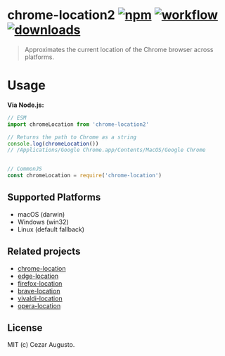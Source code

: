 [npm-image]: https://img.shields.io/npm/v/chrome-location2.svg
[npm-url]: https://npmjs.org/package/chrome-location2
[action-image]: https://github.com/cezaraugusto/chrome-location2/workflows/CI/badge.svg
[action-url]: https://github.com/cezaraugusto/chrome-location2/actions?query=workflow%3ACI
[downloads-image]: https://img.shields.io/npm/dm/chrome-location2.svg
[downloads-url]: https://npmjs.org/package/chrome-location2

# chrome-location2 [![npm][npm-image]][npm-url] [![workflow][action-image]][action-url] [![downloads][downloads-image]][downloads-url] 

> Approximates the current location of the Chrome browser across platforms.

# Usage

**Via Node.js:**

```js
// ESM
import chromeLocation from 'chrome-location2'

// Returns the path to Chrome as a string
console.log(chromeLocation())
// /Applications/Google Chrome.app/Contents/MacOS/Google Chrome


// CommonJS
const chromeLocation = require('chrome-location')
```

## Supported Platforms

- macOS (darwin)
- Windows (win32)
- Linux (default fallback)

## Related projects

* [chrome-location](https://github.com/hughsk/chrome-location)
* [edge-location](https://github.com/cezaraugusto/edge-location)
* [firefox-location](https://github.com/hughsk/firefox-location)
* [brave-location](https://github.com/cezaraugusto/brave-location)
* [vivaldi-location](https://github.com/jandrey/vivaldi-location)
* [opera-location](https://github.com/jandrey/opera-location)

## License

MIT (c) Cezar Augusto.
